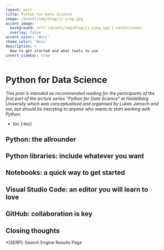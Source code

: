 ```yaml
---
layout: post
title: Python for Data Science
image: /assets/img/blog/jj-ying.jpg
accent_image: 
  background: url('/assets/img/blog/jj-ying.jpg') center/cover
  overlay: false
accent_color: '#ccc'
theme_color: '#ccc'
description: >
  How to get started and what tools to use
invert_sidebar: true
---
```


# Python for Data Science

*This post is intended as recommended reading for the participants of the first part of the lecture series "Python for Data Science" at Heidelberg University which was conceptualised and organised by Lukas Jarosch and me, but should be intersting to anyone who wants to start working with Python.*




* toc
{:toc}


## Python: the allrounder

## Python libraries: include whatever you want

## Notebooks: a quick way to get started

## Visual Studio Code: an editor you will learn to love

## GitHub: collaboration is key


## Closing thoughts




*[SERP]: Search Engine Results Page
